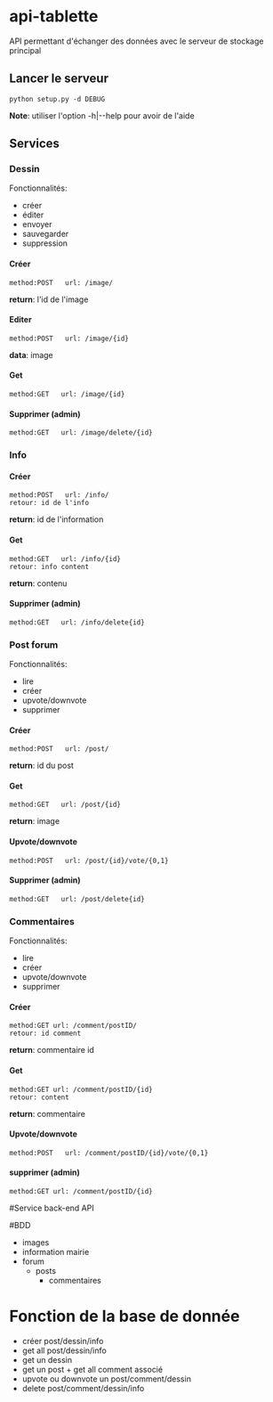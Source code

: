 # api-tablette

API permettant d'échanger des données avec le serveur de stockage principal

## Lancer le serveur

```
python setup.py -d DEBUG
```
**Note**: utiliser l'option -h|--help pour avoir de l'aide

## Services

### Dessin

Fonctionnalités:
  * créer
  * éditer
  * envoyer
  * sauvegarder
  * suppression

#### Créer
```
method:POST   url: /image/
```
**return**: l'id de l'image

#### Editer
```
method:POST   url: /image/{id}
```
**data**: image

#### Get
```
method:GET   url: /image/{id}
```

#### Supprimer (admin)
```
method:GET   url: /image/delete/{id}
```

### Info

#### Créer
```
method:POST   url: /info/
retour: id de l'info
```
**return**: id de l'information

#### Get
```
method:GET   url: /info/{id}
retour: info content
```
**return**: contenu

#### Supprimer (admin)
```
method:GET   url: /info/delete{id}
```

### Post forum

Fonctionnalités:
  * lire
  * créer
  * upvote/downvote
  * supprimer

#### Créer
```
method:POST   url: /post/
```
**return**: id du post

#### Get
```
method:GET   url: /post/{id}
```
**return**: image

#### Upvote/downvote
```
method:POST   url: /post/{id}/vote/{0,1}
```

#### Supprimer (admin)
```
method:GET   url: /post/delete{id}
```

### Commentaires

Fonctionnalités:
  * lire
  * créer
  * upvote/downvote
  * supprimer

#### Créer
```
method:GET url: /comment/postID/
retour: id comment
```
**return**: commentaire id

#### Get
```
method:GET url: /comment/postID/{id}
retour: content
```
**return**: commentaire

####  Upvote/downvote
```
method:POST   url: /comment/postID/{id}/vote/{0,1}
```

#### supprimer (admin)
```
method:GET url: /comment/postID/{id}
```

#Service back-end API

#BDD

- images
- information mairie
- forum
  - posts
    - commentaires


# Fonction de la base de donnée

- créer post/dessin/info
- get all post/dessin/info
- get un dessin
- get un post + get all comment associé
- upvote ou downvote un post/comment/dessin
- delete post/comment/dessin/info
